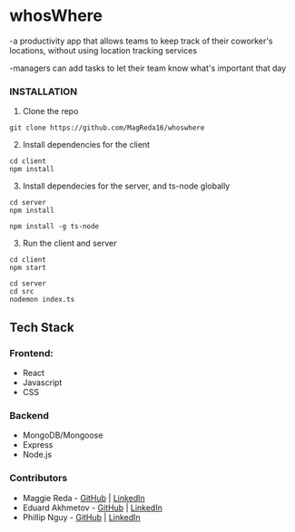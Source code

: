 
# whosWhere

-a productivity app that allows teams to keep track of their coworker's locations, without using location tracking services

-managers can add tasks to let their team know what's important that day

### INSTALLATION
1. Clone the repo 
``` 
git clone https://github.com/MagReda16/whoswhere
```

2. Install dependencies for the client
```
cd client
npm install
```
3. Install dependecies for the server, and ts-node globally
```
cd server
npm install
```
```
npm install -g ts-node
```

3. Run the client and server 
```
cd client 
npm start
```
```  
cd server
cd src
nodemon index.ts
```
## Tech Stack
### Frontend:
* React
* Javascript
* CSS

### Backend
* MongoDB/Mongoose
* Express
* Node.js

### Contributors
* Maggie Reda - [GitHub](https://github.com/MagReda16) | [LinkedIn](https://www.linkedin.com/in/maggierosereda/)
* Eduard Akhmetov - [GitHub](https://github.com/edakhmetov) | [LinkedIn](https://www.linkedin.com/in/eduardakhmetov/)
* Phillip Nguy - [GitHub](https://github.com/PhillipNguy) | [LinkedIn](https://www.linkedin.com/in/phillip-nguy-a5a14aa3/)









